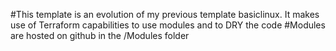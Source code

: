 #This template is an evolution of my previous template basiclinux. It makes use of Terraform capabilities to use modules and to DRY the code
#Modules are hosted on github in the /Modules folder